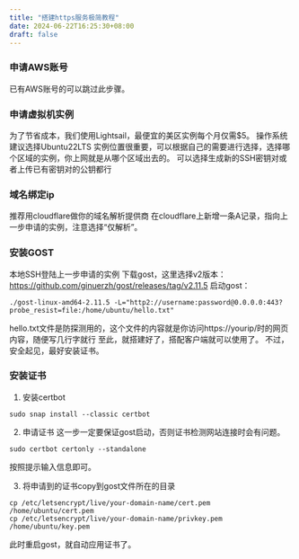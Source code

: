 ```yaml
---
title: "搭建https服务极简教程"
date: 2024-06-22T16:25:30+08:00
draft: false
---
```


### 申请AWS账号
已有AWS账号的可以跳过此步骤。

### 申请虚拟机实例
为了节省成本，我们使用Lightsail，最便宜的美区实例每个月仅需$5。
操作系统建议选择Ubuntu22LTS
实例位置很重要，可以根据自己的需要进行选择，选择哪个区域的实例，你上网就是从哪个区域出去的。
可以选择生成新的SSH密钥对或者上传已有密钥对的公钥都行

### 域名绑定ip
推荐用cloudflare做你的域名解析提供商
在cloudflare上新增一条A记录，指向上一步申请的实例，注意选择“仅解析”。

### 安装GOST
本地SSH登陆上一步申请的实例
下载gost，这里选择v2版本：https://github.com/ginuerzh/gost/releases/tag/v2.11.5
启动gost：
```shell
./gost-linux-amd64-2.11.5 -L="http2://username:password@0.0.0.0:443?probe_resist=file:/home/ubuntu/hello.txt"
```
hello.txt文件是防探测用的，这个文件的内容就是你访问https://yourip/时的网页内容，随便写几行字就行
至此，就搭建好了，搭配客户端就可以使用了。
不过，安全起见，最好安装证书。

### 安装证书
1. 安装certbot
```shell
sudo snap install --classic certbot
```
2. 申请证书
这一步一定要保证gost启动，否则证书检测网站连接时会有问题。
```shell
sudo certbot certonly --standalone
```
按照提示输入信息即可。

3. 将申请到的证书copy到gost文件所在的目录

```shell
cp /etc/letsencrypt/live/your-domain-name/cert.pem /home/ubuntu/cert.pem
cp /etc/letsencrypt/live/your-domain-name/privkey.pem /home/ubuntu/key.pem
```
此时重启gost，就自动应用证书了。
